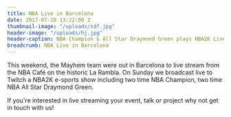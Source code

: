```yaml
---
title: NBA Live in Barcelona
date: 2017-07-18 13:22:00 Z
thumbnail-image: "/uploads/sdf.jpg"
header-image: "/uploads/hj.jpg"
header-caption: NBA Champion & All Star Draymond Green plays NBA2K Live on Twitch
breadcrumb: NBA Live in Barcelona
---
```


This weekend, the Mayhem team were out in Barcelona to live stream from the NBA Café on the historic La Rambla. On Sunday we broadcast live to Twitch a NBA2K e-sports show including two time NBA Champion, two time NBA All Star Draymond Green. 

If you're interested in live streaming your event, talk or project why not get in touch with us!